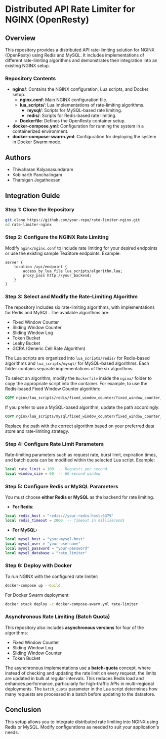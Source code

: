 # Distributed API Rate Limiter for NGINX (OpenResty)

## Overview

This repository provides a distributed API rate-limiting solution for NGINX (OpenResty) using Redis and MySQL. It includes implementations of different rate-limiting algorithms and demonstrates their integration into an existing NGINX setup.

### Repository Contents

- **nginx/**: Contains the NGINX configuration, Lua scripts, and Docker setup.
  - **nginx.conf**: Main NGINX configuration file.
  - **lua\_scripts/**: Lua implementations of rate-limiting algorithms.
    - **mysql/**: Scripts for MySQL-based rate limiting.
    - **redis/**: Scripts for Redis-based rate limiting.
  - **Dockerfile**: Defines the OpenResty container setup.
- **docker-compose.yml**: Configuration for running the system in a containerized environment.
- **docker-compose-swarm.yml**: Configuration for deploying the system in Docker Swarm mode.

## Authors

- Thivaharan Kalyanasundaram
- Kobinarth Panchalingam
- Tharsigan Jegatheesan

## Integration Guide

### Step 1: Clone the Repository

```sh
git clone https://github.com/your-repo/rate-limiter-nginx.git
cd rate-limiter-nginx
```

### Step 2: Configure the NGINX Rate Limiting

Modify `nginx/nginx.conf` to include rate limiting for your desired endpoints or use the existing sample TeaStore endpoints. Example:

```nginx
server {
    location /api/endpoint {
        access_by_lua_file lua_scripts/algorithm.lua;
        proxy_pass http://your_backend;
    }
}
```

### Step 3: Select and Modify the Rate-Limiting Algorithm

The repository includes six rate-limiting algorithms, with implementations for Redis and MySQL. The available algorithms are:

- Fixed Window Counter
- Sliding Window Counter
- Sliding Window Log
- Token Bucket
- Leaky Bucket
- GCRA (Generic Cell Rate Algorithm)

The Lua scripts are organized into `lua_scripts/redis/` for Redis-based algorithms and `lua_scripts/mysql/` for MySQL-based algorithms. Each folder contains separate implementations of the six algorithms.

To select an algorithm, modify the `Dockerfile` inside the `nginx/` folder to copy the appropriate script into the container. For example, to use the Redis-based Fixed Window Counter algorithm:

```dockerfile
COPY nginx/lua_scripts/redis/fixed_window_counter/fixed_window_counter_script.lua /etc/nginx/lua_scripts/algorithm.lua
```

If you prefer to use a MySQL-based algorithm, update the path accordingly:

```dockerfile
COPY nginx/lua_scripts/mysql/fixed_window_counter/fixed_window_counter_script.lua /etc/nginx/lua_scripts/algorithm.lua
```

Replace the path with the correct algorithm based on your preferred data store and rate-limiting strategy.

### Step 4: Configure Rate Limit Parameters

Rate-limiting parameters such as request rate, burst limit, expiration times, and batch quota can be modified within the selected Lua script. Example:

```lua
local rate_limit = 100  -- Requests per second
local window_size = 60  -- 60-second window
```

### Step 5: Configure Redis or MySQL Parameters

You must choose **either Redis or MySQL** as the backend for rate limiting.

- **For Redis:**

```lua
local redis_host = "redis://your-redis-host:6379"
local redis_timeout = 2000  -- Timeout in milliseconds
```

- **For MySQL:**

```lua
local mysql_host = "your-mysql-host"
local mysql_user = "your-username"
local mysql_password = "your-password"
local mysql_database = "rate_limiter"
```

### Step 6: Deploy with Docker

To run NGINX with the configured rate limiter:

```sh
docker-compose up --build
```

For Docker Swarm deployment:

```sh
docker stack deploy -c docker-compose-swarm.yml rate-limiter
```

### Asynchronous Rate Limiting (Batch Quota)

This repository also includes **asynchronous versions** for four of the algorithms: 
- Fixed Window Counter
- Sliding Window Log 
- Sliding Window Counter 
- Token Bucket 

The asynchronous implementations use a **batch-quota** concept, where instead of checking and updating the rate limit on every request, the limits are updated in bulk at regular intervals. This reduces Redis load and enhances performance, particularly for high-traffic APIs in multi-regional deployments. The `batch_quota` parameter in the Lua script determines how many requests are processed in a batch before updating to the datastore.

## Conclusion

This setup allows you to integrate distributed rate limiting into NGINX using Redis or MySQL. Modify configurations as needed to suit your application's needs.

